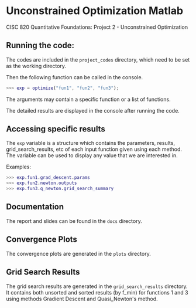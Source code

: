 # Unconstrained Optimization Matlab

CISC 820 Quantitative Foundations: Project 2 - Unconstrained Optimization

## Running the code:

The codes are included in the `project_codes` directory, which need to be set as
the working directory.

Then the following function can be called in the console.

```matlab
>>> exp = optimize("fun1", "fun2", "fun3");
```

The arguments may contain a specific function or a list of functions.

The detailed results are displayed in the console after running the code.

## Accessing specific results

The `exp` variable is a structure which contains the parameters, results,
grid_search_results, etc of each input function given using each method.
The variable can be used to display any value that we are interested in.

Examples:

```matlab
>>> exp.fun1.grad_descent.params
>>> exp.fun2.newton.outputs
>>> exp.fun3.q_newton.grid_search_summary
```

## Documentation

The report and slides can be found in the `docs` directory.

## Convergence Plots

The convergence plots are generated in the `plots` directory.

## Grid Search Results

The grid search results are generated in the `grid_search_results` directory.
It contains both unsorted and sorted results (by f_min) for functions 1 and 3
using methods Gradient Descent and Quasi_Newton's method.

